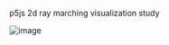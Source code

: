 p5js 2d ray marching visualization study

![image](https://github.com/Cornelllo/ray-marching-visual/assets/48863307/220a01e5-6628-401f-8788-cd7d1782ff6e)

